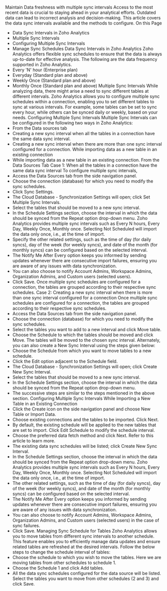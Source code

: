 Maintain Data freshness with multiple sync intervals
Access to the most recent data is crucial to staying ahead in your analytical efforts. Outdated data can lead to incorrect analysis and decision-making. This article covers the data sync intervals available and the methods to configure.
On this Page
- Data Sync Intervals in Zoho Analytics
- Multiple Sync Intervals
- Configuring Multiple Sync Intervals
- Manage Sync Schedules
Data Sync Intervals in Zoho Analytics
Zoho Analytics offers flexible sync schedules to ensure that the data is always up-to-date for effective analysis. The following are the data frequency supported in Zoho Analytics.
- Every 'N' hour (Enterprise plan)
- Everyday (Standard plan and above)
- Weekly Once (Standard plan and above)
- Monthly Once (Standard plan and above)
Multiple Sync Intervals
While analyzing data, there might arise a need to sync different tables at different intervals. Zoho Analytics allows you to configure multiple sync schedules within a connection, enabling you to set different tables to sync at various intervals. For example, some tables can be set to sync every hour, while others can be synced daily or weekly, based on your needs.
Configuring Multiple Sync Intervals
Multiple Sync Intervals can be configured in the following two ways in Zoho Analytics:
- From the Data sources tab
- Creating a new sync interval when all the tables in a connection have the same data sync interval.
- Creating a new sync interval when there are more than one sync interval configured for a connection.
While importing data as a new table in an existing connection
- While importing data as a new table in an existing connection.
From the Data Sources Tab
Case 1: When all the tables in a connection have the same data sync interval
To configure multiple sync intervals,
- Access the Data Sources tab from the side navigation panel.
- Choose the connection (database) for which you need to modify the sync schedules.
- Click Sync Settings.
- The Cloud Database - Synchronization Settings will open; click Set Multiple Sync Intervals.
- Select the tables that should be moved to a new sync interval.
- In the Schedule Settings section, choose the interval in which the data should be synced from the Repeat option drop-down menu. Zoho Analytics provides multiple sync intervals such as Every N hours, Every Day, Weekly Once, Monthly once. Selecting Not Scheduled will import the data only once, i.e., at the time of import.
- Specify the other related settings, such as the time of day (for daily syncs), day of the week (for weekly syncs), and date of the month (for monthly syncs) can be configured based on the selected interval.
- The Notify Me After Every option keeps you informed by sending updates whenever there are consecutive import failures, ensuring you are aware of any issues with data synchronization.
- You can also choose to notify Account Admins, Workspace Admins, Organization Admins, and Custom users (selected users).
- Click Save.
Once multiple sync schedules are configured for a connection, the tables are grouped according to their respective sync schedules.
Case 2: Creating a new sync interval when there is more than one sync interval configured for a connection
Once multiple sync schedules are configured for a connection, the tables are grouped according to their respective sync schedules.
- Access the Data Sources tab from the side navigation panel.
- Choose the connection (database) for which you need to modify the sync schedules.
- Select the tables you want to add to a new interval and click Move table.
- Choose the Schedule to which the tables should be moved and click Move. The tables will be moved to the chosen sync interval.
Alternately, you can also create a New Sync Interval using the steps given below:
- Choose the Schedule from which you want to move tables to a new schedule.
- Click the Edit option adjacent to the Schedule field.
- The Cloud Database - Synchronization Settings will open; click Create New Sync Interval.
- Select the tables that should be moved to a new sync interval.
- In the Schedule Settings section, choose the interval in which the data should be synced from the Repeat option drop-down menu.
- The successive steps are similar to the steps mentioned in the above section.
Configuring Multiple Sync Intervals While Importing a New Table in an Existing Connection
- Click the Create icon on the side navigation panel and choose New Table or Import Data.
- Choose existing connections and the tables to be imported. Click Next.
- By default, the existing schedule will be applied to the new tables that are set to import. Click Edit Schedule to modify the schedule interval.
- Choose the preferred data fetch method and click Next. Refer to this article to learn more.
- The existing data sync schedules will be listed; click Create New Sync Interval.
- In the Schedule Settings section, choose the interval in which the data should be synced from the Repeat option drop-down menu. Zoho Analytics provides multiple sync intervals such as Every N hours, Every Day, Weekly Once, Monthly once. Selecting Not Scheduled will import the data only once, i.e., at the time of import.
- The other related settings, such as the time of day (for daily syncs), day of the week (for weekly syncs), and date of the month (for monthly syncs) can be configured based on the selected interval.
- The Notify Me After Every option keeps you informed by sending updates whenever there are consecutive import failures, ensuring you are aware of any issues with data synchronization.
- You can also choose to notify Account Admins, Workspace Admins, Organization Admins, and Custom users (selected users) in the case of sync failures.
- Click Save.
Managing Sync Schedule for Tables
Zoho Analytics allows you to move tables from different sync intervals to another schedule. This feature enables you to efficiently manage data updates and ensure related tables are refreshed at the desired intervals.
Follow the below steps to change the schedule interval of tables:
- Choose the schedule to which you wish to move the tables. Here we are moving tables from other schedules to schedule 1.
- Choose the Schedule 1 and click Add tables.
- All the data sync schedules configured for the data source will be listed. Select the tables you want to move from other schedules (2 and 3) and click Save.